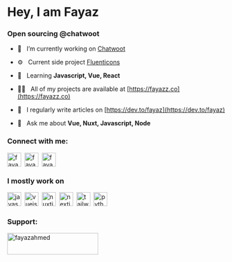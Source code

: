 <h1 align="left">Hey, I am Fayaz</h1>
<h3 align="left">Open sourcing @chatwoot</h3>

- 🚀 &nbsp; I’m currently working on [Chatwoot](https://chatwoot.com/)

- ⚙️ &nbsp; Current side project [Fluenticons](https://fluenticons.co/)

- 🌱 &nbsp; Learning **Javascript, Vue, React**

- 👨‍💻 &nbsp; All of my projects are available at [https://fayazz.co](https://fayazz.co)

- 📝 &nbsp; I regularly write articles on [https://dev.to/fayaz](https://dev.to/fayaz)

- 💬 &nbsp; Ask me about **Vue, Nuxt, Javascript, Node**

<h3 align="left">Connect with me:</h3>
<p align="left">
<a href="https://twitter.com/fayazara" target="blank"><img align="center" src="https://api.iconify.design/simple-icons:twitter.svg?color=%23a0aec0" alt="fayazara" height="32" width="32" /></a>&nbsp;
<a href="https://linkedin.com/in/fayaz-aralikatti" target="blank"><img align="center" src="https://api.iconify.design/simple-icons:linkedin.svg?color=%23a0aec0" alt="fayaz-aralikatti" height="32" width="32" /></a>&nbsp;
<a href="https://dev.to/fayaz" target="blank"><img align="center" src="https://api.iconify.design/simple-icons:devdotto.svg?color=%23a0aec0" alt="fayaz" height="32" width="32" /></a>&nbsp;
</p>

<h3 align="left">I mostly work on</h3>
<p align="left">
	<img src="https://api.iconify.design/simple-icons:javascript.svg?color=%23a0aec0" alt="javascript" width="32" height="32"/>&nbsp;
	<img src="https://api.iconify.design/simple-icons:vuedotjs.svg?color=%23a0aec0" alt="vuejs" width="32" height="32"/>&nbsp;
	<img src="https://api.iconify.design/simple-icons:nuxtdotjs.svg?color=%23a0aec0" alt="nuxtjs" width="32" height="32"/>&nbsp;
	<img src="https://api.iconify.design/simple-icons:nextdotjs.svg?color=%23a0aec0" alt="nextjs" width="32" height="32"/>&nbsp;
	<img src="https://api.iconify.design/simple-icons:tailwindcss.svg?color=%23a0aec0" alt="tailwindcss" width="32" height="32"/>&nbsp;
	<img src="https://api.iconify.design/simple-icons:python.svg?color=%23a0aec0" alt="python" width="32" height="32"/>&nbsp;
</p>

<h3 align="left">Support:</h3>
<p><a href="https://www.buymeacoffee.com/fayazahmed"> <img align="left" src="https://cdn.buymeacoffee.com/buttons/v2/default-yellow.png" height="50" width="210" alt="fayazahmed" /></a></p>
